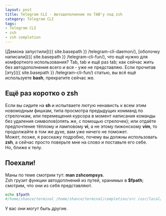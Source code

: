 ```yaml
---
layout: post
title: Telegram CLI - Автодополнение по TAB'у под zsh
category: Telegram CLI
tags:
- Telegram CLI
- zsh
- zsh completion
---
```

[Демона запустили]({{ site.basepath }} /telegram-cli-daemon/), [оболочку написали]({{ site.basepath }} /telegram-cli-fun/), что ещё нужно для комфортного использования? Tab, tab и ещё раз tab; как сейчас жить без автодополнения всего и вся - уже не представляю. Если прочитав [эту]({{ site.basepath }} /telegram-cli-fun/) статью, вы всё ещё используете **bash**, прекратите сейчас же.

## Ещё раз коротко о zsh
Если вы сидите на **sh** и испытваете лютую ненависть к всем этим новомодным фишкам, типа просмотра предыдущих комманд по стрелочкам, или перемещения курсора в момент написания команды без удаления символов(опять же, с помощью стрелочек); или отдаёте предпочтение тёплому и ламповому **vi**, а не этому пижонскому **vim**, то продолжайте в том же духе, вам уже ничего не поможет.  
Может, позже, я расскажу подробно, почему вы должны использовать **zsh**, а сейчас просто поверьте мне на слово и поставьте его себе.  
Но, ближе к телу.

## Поехали!
Маны по теме смотрим тут: **man zshcompsys**.  
Zsh грузит функции автодоплнений из путей, хранимых в **$fpath**; смотрим, что они из себя представляют.

```bash
echo $fpath
#/home/shance/terminal /home/shance/terminal/completion/src /usr/local/share/zsh/site-functions /usr/share/zsh/site-functions /usr/share/zsh/5.0.8/functions
```

У вас они могут быть другие.